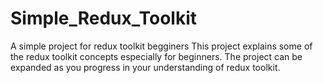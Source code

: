 # Simple_Redux_Toolkit
A simple project for redux toolkit begginers
This project explains some of the redux toolkit concepts especially for beginners.
The project can be expanded as you progress in your understanding of redux toolkit.
